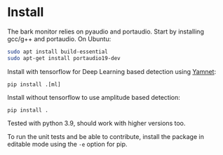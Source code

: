 # Install

The bark monitor relies on pyaudio and portaudio.
Start by installing gcc/g++ and portaudio.
On Ubuntu:

```bash
sudo apt install build-essential
sudo apt-get install portaudio19-dev
```

Install with tensorflow for Deep Learning based detection using [Yamnet](https://www.tensorflow.org/hub/tutorials/yamnet):

`pip install .[ml]`

Install without tensorflow to use amplitude based detection:

`pip install .`

Tested with python 3.9, should work with higher versions too.

To run the unit tests and be able to contribute, install the package in editable mode using the `-e` option for pip.

